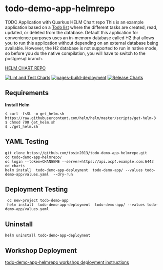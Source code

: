 # todo-demo-app-helmrepo

TODO Application with Quarkus HELM Chart repo
This is an example application based on a [Todo list](https://github.com/tosin2013/todo-demo-app) where the different tasks are created, read, updated, or deleted from the database. Default this application for convenience purposes uses an in-memory database called H2 that allows you to run this application without depending on an external database being available. However, the H2 database is not supported to run in native mode, so before you do the native compilation, you will have to switch to the postgresql branch.

[HELM CHART REPO](https://tosin2013.github.io/todo-demo-app-helmrepo/)  

[![Lint and Test Charts](https://github.com/tosin2013/todo-demo-app-helmrepo/actions/workflows/main.yml/badge.svg)](https://github.com/tosin2013/todo-demo-app-helmrepo/actions/workflows/main.yml)
[![pages-build-deployment](https://github.com/tosin2013/todo-demo-app-helmrepo/actions/workflows/pages/pages-build-deployment/badge.svg)](https://github.com/tosin2013/todo-demo-app-helmrepo/actions/workflows/pages/pages-build-deployment)
[![Release Charts](https://github.com/tosin2013/todo-demo-app-helmrepo/actions/workflows/release.yaml/badge.svg)](https://github.com/tosin2013/todo-demo-app-helmrepo/actions/workflows/release.yaml)

## Requirements
**Install Helm**
```
$ curl -fsSL -o get_helm.sh https://raw.githubusercontent.com/helm/helm/master/scripts/get-helm-3
$ chmod 700 get_helm.sh
$ ./get_helm.sh
```

## YAML Testing
```
git clone https://github.com/tosin2013/todo-demo-app-helmrepo.git
cd todo-demo-app-helmrepo/
oc login --token=CHANGEME --server=https://api.ocp4.example.com:6443
cd charts
helm install  todo-demo-app-deployment  todo-demo-app/ --values todo-demo-app/values.yaml  --dry-run
```

## Deployment Testing
```
 oc new-project todo-demo-app
 helm install  todo-demo-app-deployment  todo-demo-app/ --values todo-demo-app/values.yaml 
 ```

## Uninstall
```
helm uninstall todo-demo-app-deployment
```

## Workshop Deployment
[todo-demo-app-helmrepo workshop deployment instructions](workshop_deployment.md)